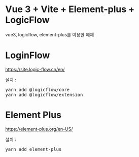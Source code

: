 # Vue 3 + Vite + Element-plus + LogicFlow

vue3, logicflow, element-plus를 이용한 예제

# LoginFlow

https://site.logic-flow.cn/en/

설치 :

<pre>
yarn add @logicflow/core
yarn add @logicflow/extension
</pre>

# Element Plus

https://element-plus.org/en-US/

설치 :

<pre>
yarn add element-plus
</pre>
